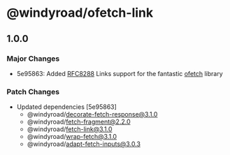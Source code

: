 # @windyroad/ofetch-link

## 1.0.0

### Major Changes

- 5e95863: Added [RFC8288](https://datatracker.ietf.org/doc/html/rfc8288) Links support for the
  fantastic [ofetch](https://github.com/unjs/ofetch) library

### Patch Changes

- Updated dependencies [5e95863]
  - @windyroad/decorate-fetch-response@3.1.0
  - @windyroad/fetch-fragment@2.2.0
  - @windyroad/fetch-link@3.1.0
  - @windyroad/wrap-fetch@3.1.0
  - @windyroad/adapt-fetch-inputs@3.0.3
